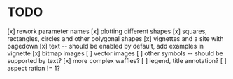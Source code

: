 # TODO

[x] rework parameter names
[x] plotting different shapes
[x] squares, rectangles, circles and other polygonal shapes
[x] vignettes and a site with pagedown
[x] text -- should be enabled by default, add examples in vignette
[x] bitmap images
[ ] vector images
[ ] other symbols -- should be supported by text?
[x] more complex waffles?
[ ] legend, title annotation?
[ ] aspect ration != 1?
